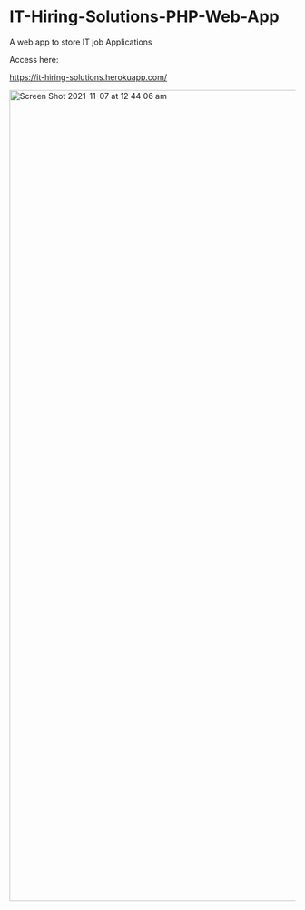 # IT-Hiring-Solutions-PHP-Web-App
A web app to store IT job Applications

Access here:

https://it-hiring-solutions.herokuapp.com/

<img width="1426" alt="Screen Shot 2021-11-07 at 12 44 06 am" src="https://user-images.githubusercontent.com/87055485/140611863-75882509-9248-4c92-ac1a-8ec13b207dc6.png">
